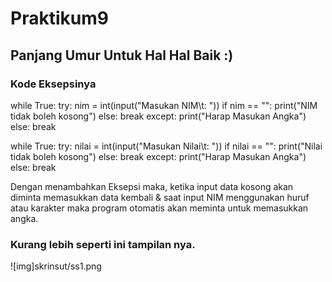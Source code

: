 # Praktikum9
## Panjang Umur Untuk Hal Hal Baik :)

### Kode Eksepsinya

while True:
        try:
            nim = int(input("Masukan NIM\t: "))
            if nim == "":
                print("NIM tidak boleh kosong")
            else:
                break
        except:
            print("Harap Masukan Angka")
        else:
            break
        
while True:
        try:
            nilai = int(input("Masukan Nilai\t: "))
            if nilai == "":
                print("Nilai tidak boleh kosong")
            else:
                break
        except:
            print("Harap Masukan Angka")
        else:
            break

Dengan menambahkan Eksepsi maka, ketika input data kosong akan diminta memasukkan data kembali & saat input NIM menggunakan huruf atau karakter maka program otomatis akan meminta untuk memasukkan angka.

### Kurang lebih seperti ini tampilan nya.
![img]skrinsut/ss1.png
